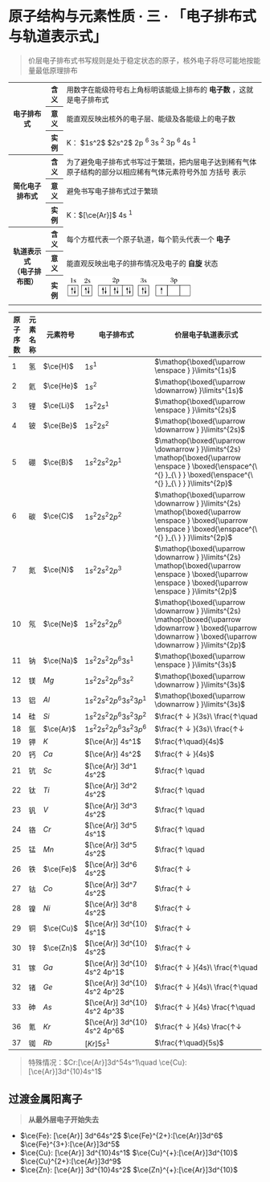 # 原子结构与元素性质 · 三 · 「电子排布式与轨道表示式」

> 价层电子排布式书写规则是处于稳定状态的原子，核外电子将尽可能地按能量最低原理排布

<table>
    <tr>
        <th rowspan="3"> 电子排布式 </th>
        <th> 含义 </th>
        <td> 用数字在能级符号右上角标明该能级上排布的 <b> 电子数 </b> ，这就是电子排布式 </td>
    </tr>
    <tr>
        <th> 意义 </th>
        <td> 能直观反映出核外的电子层、能级及各能级上的电子数 </td>
    </tr>
    <tr>
        <th> 实例 </th>
        <td> K： $1s^2$  $2s^2$ 2p <sup> 6 </sup> 3s <sup> 2 </sup> 3p <sup> 6 </sup> 4s <sup> 1 </sup> </td>
    </tr>
    <tr>
        <th rowspan="3"> 简化电子排布式 </th>
        <th> 含义 </th>
        <td> 为了避免电子排布式书写过于繁琐，把内层电子达到稀有气体原子结构的部分以相应稀有气体元素符号外加 方括号 表示 </td>
    </tr>
    <tr>
        <th> 意义 </th>
        <td> 避免书写电子排布式过于繁琐 </td>
    </tr>
    <tr>
        <th> 实例 </th>
        <td> K：$[\ce{Ar}]$ 4s <sup> 1 </sup> </td>
    </tr>
    <tr>
        <th rowspan="3"> 轨道表示式 <br>（电子排布图）</br> </th>
        <th> 含义 </th>
        <td> 每个方框代表一个原子轨道，每个箭头代表一个 <b> 电子 </b> </td>
    </tr>
    <tr>
        <th> 意义 </th>
        <td> 能直观反映出电子的排布情况及电子的 <b> 自旋 </b> 状态 </td>
    </tr>
    <tr>
        <th> 实例 </th>
        <td> <img src="/01 原子结构与元素性质/images/3.31.png" height="50"> </td>
    </tr>
</table>

| 原子序数 | 元素名称 | 元素符号  | 电子排布式                    | 价层电子轨道表示式                                                                                                                                                    |
| -------- | -------- | --------- | ----------------------------- | --------------------------------------------------------------------------------------------------------------------------------------------------------------------- |
| 1        | 氢       | $\ce{H}$  | $1s^1$                        | $\mathop{\boxed{\uparrow \enspace } }\limits^{1s}$                                                                                                                    |
| 2        | 氦       | $\ce{He}$ | $1s^2$                        | $\mathop{\boxed{\uparrow \downarrow} }\limits^{1s}$                                                                                                                   |
| 3        | 锂       | $\ce{Li}$ | $1s^2 2s^1$                   | $\mathop{\boxed{\uparrow \enspace } }\limits^{2s}$                                                                                                                    |
| 4        | 铍       | $\ce{Be}$ | $1s^2 2s^2$                   | $\mathop{\boxed{\uparrow \downarrow } }\limits^{2s}$                                                                                                                  |
| 5        | 硼       | $\ce{B}$  | $1s^2 2s^2 2p^1$              | $\mathop{\boxed{\uparrow \downarrow } }\limits^{2s} \mathop{\boxed{\uparrow \enspace } \boxed{\enspace^{\ ^{} }_{\ } } \boxed{\enspace^{\ ^{} }_{\ } } }\limits^{2p}$ |
| 6        | 碳       | $\ce{C}$  | $1s^2 2s^2 2p^2$              | $\mathop{\boxed{\uparrow \downarrow } }\limits^{2s} \mathop{\boxed{\uparrow \enspace } \boxed{\uparrow \enspace } \boxed{\enspace^{\ ^{} }_{\ } } }\limits^{2p}$      |
| 7        | 氮       | $\ce{N}$  | $1s^2 2s^2 2p^3$              | $\mathop{\boxed{\uparrow \downarrow } }\limits^{2s} \mathop{\boxed{\uparrow \enspace } \boxed{\uparrow \enspace } \boxed{\uparrow \enspace } }\limits^{2p}$           |
| 10       | 氖       | $\ce{Ne}$ | $1s^2 2s^2 2p^6$              | $\mathop{\boxed{\uparrow \downarrow } }\limits^{2s} \mathop{\boxed{\uparrow \downarrow } \boxed{\uparrow \downarrow } \boxed{\uparrow \downarrow } }\limits^{2p}$     |
| 11       | 钠       | $\ce{Na}$ | $1s^2 2s^2 2p^6 3s^1$         | $\mathop{\boxed{\uparrow \enspace } }\limits^{3s}$                                                            |
| 12       | 镁       | $Mg$      | $1s^2 2s^2 2p^6 3s^2$         | $\mathop{\boxed{\uparrow \downarrow } }\limits^{3s}$                                                                                                                  |
| 13       | 铝       | $Al$      | $1s^2 2s^2 2p^6 3s^2 3p^1$    | $\mathop{\boxed{\uparrow \downarrow } }\limits^{3s}$                                                                                                                  |
| 14       | 硅       | $Si$      | $1s^2 2s^2 2p^6 3s^2 3p^2$    | $\frac{↑ ↓ }{3s}\ \frac{↑\quad                                                                                                                                        | ↑\quad  | \quad}{3p}$   |
| 18       | 氩       | $\ce{Ar}$ | $1s^2 2s^2 2p^6 3s^2 3p^6$    | $\frac{↑ ↓ }{3s}\ \frac{↑↓                                                                                                                                            | ↑↓      | ↑↓}{3p}$      |
| 19       | 钾       | $K$       | $[\ce{Ar}] 4s^1$              | $\frac{↑\quad}{4s}$                                                                                                                                                   |
| 20       | 钙       | $Ca$      | $[\ce{Ar}] 4s^2$              | $\frac{↑ ↓ }{4s}$                                                                                                                                                     |
| 21       | 钪       | $Sc$      | $[\ce{Ar}] 3d^1 4s^2$         | $\frac{↑ \quad                                                                                                                                                        | \quad   | \quad         | \quad  | \quad}{3d} \frac{↑ ↓ }{4s}$     |
| 22       | 钛       | $Ti$      | $[\ce{Ar}] 3d^2 4s^2$         | $\frac{↑ \quad                                                                                                                                                        | ↑ \quad | \quad         | \quad  | \quad}{3d} \frac{↑ ↓ }{4s}$     |
| 23       | 钒       | $V$       | $[\ce{Ar}] 3d^3 4s^2$         | $\frac{↑ \quad                                                                                                                                                        | ↑ \quad | ↑\quad        | \quad  | \quad}{3d} \frac{↑ ↓ }{4s}$     |
| 24       | 铬       | $Cr$      | $[\ce{Ar}] 3d^5 4s^1$         | $\frac{↑ \quad                                                                                                                                                        | ↑ \quad | ↑\quad        | ↑\quad | ↑\quad}{3d} \frac{↑ \quad}{4s}$ |
| 25       | 锰       | $Mn$      | $[\ce{Ar}] 3d^5 4s^2$         | $\frac{↑ \quad                                                                                                                                                        | ↑ \quad | ↑\quad        | ↑\quad | ↑\quad}{3d} \frac{↑ ↓}{4s}$     |
| 26       | 铁       | $\ce{Fe}$ | $[\ce{Ar}] 3d^6 4s^2$         | $\frac{↑ ↓                                                                                                                                                            | ↑ \quad | ↑\quad        | ↑\quad | ↑\quad}{3d} \frac{↑ ↓}{4s}$     |
| 27       | 钴       | $Co$      | $[\ce{Ar}] 3d^7 4s^2$         | $\frac{↑ ↓                                                                                                                                                            | ↑ ↓     | ↑\quad        | ↑\quad | ↑\quad}{3d} \frac{↑ ↓}{4s}$     |
| 28       | 镍       | $Ni$      | $[\ce{Ar}] 3d^8 4s^2$         | $\frac{↑ ↓                                                                                                                                                            | ↑↓      | ↑↓            | ↑\quad | ↑\quad}{3d} \frac{↑ ↓}{4s}$     |
| 29       | 铜       | $\ce{Cu}$ | $[\ce{Ar}] 3d^{10} 4s^1$      | $\frac{↑ ↓                                                                                                                                                            | ↑ ↓     | ↑↓            | ↑↓     | ↑↓}{3d} \frac{↑ \quad}{4s}$     |
| 30       | 锌       | $\ce{Zn}$ | $[\ce{Ar}] 3d^{10} 4s^2$      | $\frac{↑ ↓                                                                                                                                                            | ↑ ↓     | ↑ ↓           | ↑ ↓    | ↑ ↓ }{3d} \frac{↑ ↓ }{4s}$      |
| 31       | 镓       | $Ga$      | $[\ce{Ar}] 3d^{10} 4s^2 4p^1$ | $\frac{↑ ↓ }{4s}\ \frac{↑\quad                                                                                                                                        | \quad   | \quad}{4p}$   |
| 32       | 锗       | $Ge$      | $[\ce{Ar}] 3d^{10} 4s^2 4p^2$ | $\frac{↑ ↓ }{4s}\ \frac{↑\quad                                                                                                                                        | ↑\quad  | \quad}{4p}$   |
| 33       | 砷       | $As$      | $[\ce{Ar}] 3d^{10} 4s^2 4p^3$ | $\frac{↑ ↓ }{4s} \frac{↑\quad                                                                                                                                         | ↑\quad  | ↑\quad }{4p}$ |
| 36       | 氪       | $Kr$      | $[\ce{Ar}] 3d^{10} 4s^2 4p^6$ | $\frac{↑ ↓ }{4s} \frac{↑↓                                                                                                                                             | ↑↓      | ↑↓ }{4p}$     |
| 37       | 铷       | $Rb$      | $[Kr] 5s^1$                   | $\frac{↑\quad}{5s}$                                                                                                                                                   |


> 特殊情况：$Cr:[\ce{Ar}]3d^54s^1\quad \ce{Cu}: [\ce{Ar}]3d^{10}4s^1$

## 过渡金属阳离子

> **从最外层电子开始失去**

- $\ce{Fe}: [\ce{Ar}] 3d^64s^2$
  $\ce{Fe}^{2+}:[\ce{Ar}]3d^6$
  $\ce{Fe}^{3+}:[\ce{Ar}]3d^5$
- $\ce{Cu}: [\ce{Ar}] 3d^{10}4s^1$
  $\ce{Cu}^{+}:[\ce{Ar}]3d^{10}$
  $\ce{Cu}^{2+}:[\ce{Ar}]3d^9$
- $\ce{Zn}: [\ce{Ar}] 3d^{10}4s^2$
  $\ce{Zn}^{+}:[\ce{Ar}]3d^{10}$